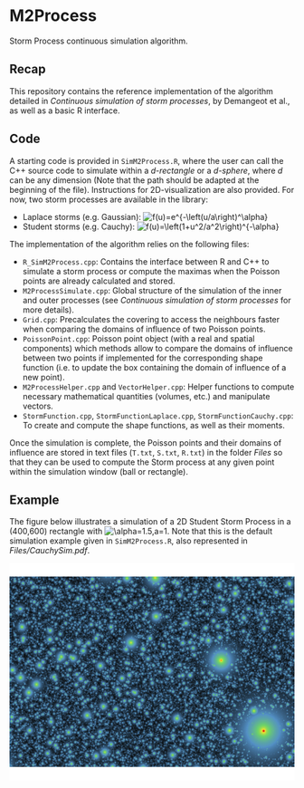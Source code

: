 # M2Process

Storm Process continuous simulation algorithm.

## Recap

This repository contains the reference implementation of the algorithm detailed in *Continuous simulation of storm processes*, by Demangeot et al., as well as a basic R interface.

## Code
A starting code is provided in ```SimM2Process.R```, where the user can call the C++ source code to simulate within a *d-rectangle* or a *d-sphere*, where *d* can be any dimension (Note that the path should be adapted at the beginning of the file). Instructions for 2D-visualization are also provided. For now, two storm processes are available in the library:
- Laplace storms (e.g. Gaussian): ![f(u)=e^{-\left(u/a\right)^\alpha}](https://latex.codecogs.com/svg.latex?f(u)=e^{-\left(u/a\right)^\alpha})
- Student storms (e.g. Cauchy): ![f(u)=\left(1+u^2/a^2\right)^{-\alpha}](https://latex.codecogs.com/svg.latex?f(u)=\left(1+u^2/a^2\right)^{-\alpha})

The implementation of the algorithm relies on the following files:
- ```R_SimM2Process.cpp```: Contains the interface between R and C++ to simulate a storm process or compute the maximas when the Poisson points are already calculated and stored.
- ```M2ProcessSimulate.cpp```: Global structure of the simulation of the inner and outer processes (see *Continuous simulation of storm processes* for more details).
- ```Grid.cpp```: Precalculates the covering to access the neighbours faster when comparing the domains of influence of two Poisson points.
- ```PoissonPoint.cpp```: Poisson point object (with a real and spatial components) which methods allow to compare the domains of influence between two points if implemented for the corresponding shape function (i.e. to update the box containing the domain of influence of a new point).
- ```M2ProcessHelper.cpp``` and ```VectorHelper.cpp```: Helper functions to compute necessary mathematical quantities (volumes, etc.) and manipulate vectors.
- ```StormFunction.cpp```, ```StormFunctionLaplace.cpp```, ```StormFunctionCauchy.cpp```: To create and compute the shape functions, as well as their moments.

Once the simulation is complete, the Poisson points and their domains of influence are stored in text files (`T.txt`, `S.txt`, `R.txt`) in the folder *Files* so that they can be used to compute the Storm process at any given point within the simulation window (ball or rectangle).

## Example
The figure below illustrates a simulation of a 2D Student Storm Process in a (400,600) rectangle with ![\alpha=1.5,a=1](https://latex.codecogs.com/svg.latex?\alpha=1.5,a=1). Note that this is the default simulation example given in ```SimM2Process.R```, also represented in *Files/CauchySim.pdf*.

![alt text](https://github.com/Remsya/M2Process/blob/main/Files/CauchySim.png)

